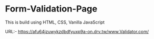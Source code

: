 # Form-Validation-Page
This is build using HTML, CSS, Vanilla JavaScript


URL:- https://afu64jzuwykzdbdfyuxp9a-on.drv.tw/www.Validator.com/
